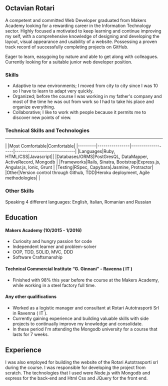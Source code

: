 ## Octavian Rotari


A competent and committed Web Developer graduated from Makers Academy looking for a rewarding career in the Information Technology sector. Highly focused a motivated to keep learning and continue improving my self, with a comprehensive knowledge of designing and developing the layout, visual appearance and usability of a website. Possessing a proven track record of successfully completing projects on GitHub.

Eager to learn, easygoing by nature and able to get along with colleagues. Currently looking for a suitable junior web developer position.

### Skills

 - Adaptive to new environments; I moved from city to city since I was 10 so I have to learn to adapt very quickly.
 - Organized; before the course I was working in my father's company and most of the time he was out from work so I had to take his place and organize everything.
 - Collaborative; I like to work with people because it permits me to discover new points of view.

### Technical Skills and Technologies
---------------------------------
| |Most Comfortable|Comfortable|
|---------|----------------|-------------------|------------------------------|
|Languages|Ruby, HTML/CSS|Javascript||
|Databases/ORMS|PostGresQL, DataMapper, ActiveRecord, Mongodb                 |
|Frameworks|Rails, Sinatra, Bootstrap|Express.js, Angular.js, Ionic, Grunt                      |
|Testing|RSpec, Capybara|Jasmine, Protractor|
|Other|Version control through Github, TDD|Heroku deployment, Agile methodologies| |

### Other Skills

Speaking 4 different languages: English, Italian, Romanian and Russian

## Education

#### Makers Academy (10/2015 - 1/2016)


- Curiosity and hungry passion for code
- Independent learner and problem-solver
- OOP, TDD, SOLID, MVC, DDD
- Software Craftsmanship

#### Technical Commercial Institute “G. Ginnani” - Ravenna ( IT ) 

 - Finished with 98% this year before the course at the Makers Academy, while working in a steel factory full time.


#### Any other qualifications

 - Worked as a logistic manager and consultant at Rotari Autotrasporti Srl in Ravenna ( IT ).
 - Currently gaining experience and building valuable skills with side projects to continually improve my knowledge and consolidate.
 - In these period I'm attending the Mongodb university for a course that lasts for 7 weeks.

## Experience

I was also employed for building the website of the Rotari Autotrasporti srl during the course. I was responsible for developing the project from scratch.
The technologies that I used were Node.js with Mongodb and express for the back-end and Html Css and JQuery for the front end. 

